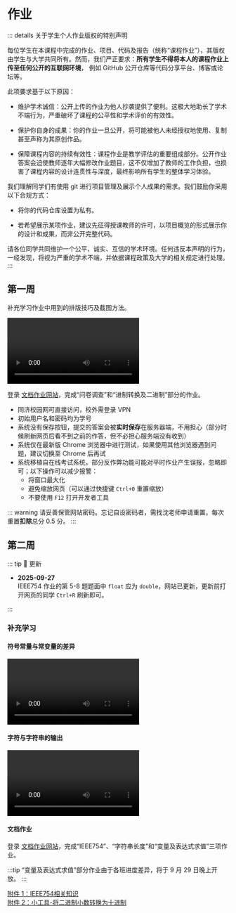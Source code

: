 # 作业

::: details 关于学生个人作业版权的特别声明

每位学生在本课程中完成的作业、项目、代码及报告（统称“课程作业”），其版权由学生与大学共同所有。然而，我们严正要求：**所有学生不得将本人的课程作业上传至任何公开的互联网环境**，
例如 GitHub 公开仓库等代码分享平台、博客或论坛等。

此项要求基于以下原因：

+ 维护学术诚信：公开上传的作业为他人抄袭提供了便利。这极大地助长了学术不端行为，严重破坏了课程的公平性和学术评价的有效性。

+ 保护你自身的成果：你的作业一旦公开，将可能被他人未经授权地使用、复制甚至声称为其原创作品。

+ 保障课程内容的持续有效性：课程作业是教学评估的重要组成部分。公开作业答案会迫使教师逐年大幅修改作业题目，这不仅增加了教师的工作负担，也损害了课程内容的设计连贯性与深度，最终影响所有学生的整体学习体验。

我们理解同学们有使用 git 进行项目管理及展示个人成果的需求。我们鼓励你采用以下合规方式：

+ 将你的代码仓库设置为私有。

+ 若希望展示某项作业，建议先征得授课教师的许可，以项目概览的形式展示你的设计和成果，而非公开完整代码。

请各位同学共同维护一个公平、诚实、互信的学术环境。任何违反本声明的行为，一经发现，将视为严重的学术不端，并依据课程政策及大学的相关规定进行处理。
:::

## 第一周

补充学习作业中用到的排版技巧及截图方法。

<video controls src="/作业中用到的排版技巧及截图方法.mp4"></video>

登录 [文档作业网站](http://192.168.174.220:2080)，完成“问卷调查”和“进制转换及二进制”部分的作业。

+ 同济校园网可直接访问，校外需登录 VPN
+ 初始用户名和密码均为学号
+ 系统没有保存按钮，提交的答案会被**实时保存**在服务器端，不用担心（部分时候刷新网页后看不到之前的作答，但不必担心服务端没有收到）
+ 系统仅在最新版 Chrome 浏览器中进行测试，如果使用其他浏览器遇到问题，建议切换至 Chrome 后再试
+ 系统移植自在线考试系统，部分反作弊功能可能对平时作业产生误报，忽略即可；以下操作可以减少报警：
  + 将窗口最大化
  + 避免缩放网页（可以通过快捷键 `Ctrl+0` 重置缩放）
  + 不要使用 `F12` 打开开发者工具

::: warning
请妥善保管网站密码。忘记自设密码者，需找沈老师申请重置，每次重置**扣除**总分 0.5 分。
:::

## 第二周

::: tip :loudspeaker: 更新

+ **2025-09-27**  
  IEEE754 作业的第 5-8 题题面中 `float` 应为 `double`，网站已更新，更新前打开网页的同学 `Ctrl+R` 刷新即可。

:::

### 补充学习

#### 符号常量与常变量的差异

<video controls src="/符号常量与常变量的差异.mp4"></video>

#### 字符与字符串的输出

<video controls src="/字符与字符串的输出.mp4"></video>

#### 文档作业

登录 [文档作业网站](http://192.168.174.220:2080)，完成“IEEE754”、“字符串长度”和“变量及表达式求值”三项作业。

:::tip
“变量及表达式求值”部分作业由于各班进度差异，将于 9 月 29 日晚上开放。
:::

[附件 1：IEEE754相关知识](/25261-020102-W0201.附件1%20IEEE754相关知识.pdf)  
[附件 2：小工具-将二进制小数转换为十进制](/25261-020102-W0201.附件2%20将二进制小数转换为十进制.exe)
